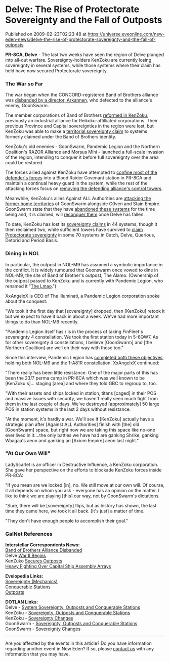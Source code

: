 # Delve: The Rise of Protectorate Sovereignty and the Fall of Outposts
Published on 2009-02-23T02:23:48 at https://universe.eveonline.com/new-eden-news/delve-the-rise-of-protectorate-sovereignty-and-the-fall-of-outposts

**PR-8CA, Delve** \- The last two weeks have seen the region of Delve plunged into all-out warfare. Sovereignty-holders KenZoku are currently losing sovereignty in several systems, while those systems where their claim has held have now secured Protectorate sovereignty.

### The War so Far  


The war began when the CONCORD-registered Band of Brothers alliance was [disbanded by a director, Arkannen](http://www.eve-ic.net/media/igbd/igbd.php?article=2749), who defected to the alliance's enemy, GoonSwarm.

The member corporations of Band of Brothers [reformed in KenZoku](http://www.eve-ic.net/media/igbd/igbd.php?faction=ic&url=http%3A%2F%2Fwiki.eveonline.com%2Fwiki%2FKenZoku_\(Player_alliance\)), previously an industrial alliance for Reikoku-affilliated corporations. Their previous Province and Capital sovereignties in the region were lost, but KenZoku was able to make a [territorial sovereignty claim](http://www.eve-ic.net/media/igbd/igbd.php?faction=ic&url=http%3A%2F%2Fevemaps.dotlan.net%2Falliance%2FKenZoku%2Fchanges) to systems formerly claimed under the Band of Brothers identity.

KenZoku's old enemies - GoonSwarm, Pandemic Legion and the Northern Coalition's RAZOR Alliance and Morsus Mihi - launched a full-scale invasion of the region, intending to conquer it before full sovereignty over the area could be restored.

The forces allied against KenZoku have attempted to [confine most of the defender's forces](http://www.eve-ic.net/media/igbd/igbd.php?faction=ic&url=http%3A%2F%2Fwww.youtube.com%2Fwatch%3Fv%3Dr3B12GCT4JY%26e) into a Blood Raider Covenant station in PR-8CA and maintain a continual heavy guard in the system, while the rest of the attacking forces focus on [removing the defending alliance's control towers](http://www.eve-ic.net/media/igbd/igbd.php?faction=ic&url=http%3A%2F%2Fdl.eve-files.com%2Fmedia%2Fcorp%2Fverite%2F20090221.png).

Meanwhile, KenZoku's allies Against ALL Authorities are [attacking the former home territories](http://www.eve-ic.net/media/igbd/igbd.php?faction=ic&url=http%3A%2F%2Fevemaps.dotlan.net%2Falliance%2FGoonSwarm%2Fchanges) of GoonSwarm alongside C0ven and Stain Empire. GoonSwarm state that they have [abandoned these systems](http://www.eve-ic.net/media/igbd/igbd.php?faction=ic&url=http%3A%2F%2Fevemaps.dotlan.net%2Falliance%2FGoonSwarm%2Fchanges) for the time being and, it is claimed, will [reconquer them](http://www.eve-ic.net/media/igbd/igbd.php?faction=ic&url=http%3A%2F%2Fwww.eveonline.com%2Fingameboard.asp%3Fa%3Dtopic%26threadID%3D1001331%26page%3D2%2342) once Delve has fallen.

To date, KenZoku has lost its [sovereignty claims](http://www.eve-ic.net/media/igbd/igbd.php?faction=ic&url=http%3A%2F%2Fevemaps.dotlan.net%2Falliance%2FKenZoku%2Fchanges) in 44 systems, though it then reclaimed two, while sufficient towers have survived to [claim Protectorate sovereignty](http://www.eve-ic.net/media/igbd/igbd.php?faction=ic&url=http%3A%2F%2Fevemaps.dotlan.net%2Falliance%2FKenZoku%2Fchanges) in some 70 systems in Catch, Delve, Querious, Detorid and Period Basis.

### Dining in NOL  


In particular, the outpost in NOL-M9 has assumed a symbolic importance in the conflict. It is widely rumoured that Goonswarm once vowed to dine in NOL-M9, the site of Band of Brother's outpost, The Alamo. (Ownership of the outpost passed to KenZoku and is currently with Pandemic Legion, who renamed it "[The Lmao](http://www.eve-ic.net/media/igbd/igbd.php?faction=ic&url=http%3A%2F%2Fevemaps.dotlan.net%2Fsystem%2FNOL-M9).")

XxAngelxX is CEO of The Illuminati, a Pandemic Legion corporation spoke about the conquest:

"We took it the first day that [sovereignty] dropped, then [KenZoku] retook it but we expect to have it back in about a week. We've had more important things to do than NOL-M9 recently.

"Pandemic Legion itself has / is in the process of taking FinFleet's sovereignty 4 constellation. We took the first station today in 5-6QW7. As for other sovereignty 4 constellations, I believe [GoonSwarm] and [the Northern Coalition] are well on their way with those too."

Since this interview, Pandemic Legion has [completed both these objectives](http://www.eve-ic.net/media/igbd/igbd.php?faction=ic&url=http%3A%2F%2Fevemaps.dotlan.net%2Fregion%2FDelve), holding both NOL-M9 and the 1-A81R constellation. XxAngelxX continued:

"There really has been little resistance. One of the major parts of this has been the 23/7 perma camp in PR-8CA which was well known to be [KenZoku's]... staging [area] and where they told GBC to regroup to, too.

"With their assets and ships locked in station, titans [caged] in their POS and massive issues with security, we haven't really seen much fight from them in the last couple of days. We've destroyed [approximately] 50 large POS in station systems in the last 2 days without resistance.

"At the moment, it's hardly a war. We'll see if [KenZoku] actually have a strategic plan after [Against ALL Authorities] finish with [the] old [GoonSwarm] space, but right now we are taking this space like no-one ever lived in it....the only battles we have had are ganking Shrike, ganking Waagaa's aeon and ganking an [Axiom Empire] aeon last night."

### "At Our Own Will"

LadyScarlet is an officer in Destructive Influence, a KenZoku corporation. She gave her perspective on the efforts to blockade KenZoku forces inside PR-8CA:

"If you mean are we locked [in], no. We still move at our own will. Of course, it all depends on whom you ask - everyone has an opinion on the matter. I like to think we are playing [this] our way, not by GoonSwarm's dictations.

"Sure, there will be [sovereignty] flips, but as history has shown, the last time they came here, we took it all back. [It's just] a matter of time.

"They don't have enough people to accomplish their goal."

### GalNet References

**Interstellar Correspondents News:**  
[Band of Brothers Alliance Disbanded](http://www.eve-ic.net/media/igbd/igbd.php?article=2737)  
Delve [War II Begins](http://www.eve-ic.net/media/igbd/igbd.php?article=2749)  
KenZuko [Secures Outposts](http://www.eve-ic.net/media/igbd/igbd.php?article=2758)  
[Heavy Fighting Over Capital Ship Assembly Arrays](http://www.eve-ic.net/media/igbd/igbd.php?article=2770)

**Evelopedia Links:**  
[Sovereignty (Mechanics)](http://www.eve-ic.net/media/igbd/igbd.php?faction=ic&url=http%3A%2F%2Fwiki.eveonline.com%2Fwiki%2FSovereignty_\(Mechanics\))  
[Conquerable Stations](http://www.eve-ic.net/media/igbd/igbd.php?faction=ic&url=http%3A%2F%2Fwiki.eveonline.com%2Fwiki%2FConquerable_Stations)  
[Outposts](http://www.eve-ic.net/media/igbd/igbd.php?faction=ic&url=http%3A%2F%2Fwiki.eveonline.com%2Fwiki%2FOutposts)

**DOTLAN Links:**  
Delve - [System Sovereignty, Outposts and Conquerable Stations](http://www.eve-ic.net/media/igbd/igbd.php?faction=ic&url=http%3A%2F%2Fevemaps.dotlan.net%2Fregion%2FDelve)  
KenZoku - [Sovereignty, Outposts and Conquerable Stations](http://www.eve-ic.net/media/igbd/igbd.php?faction=ic&url=http%3A%2F%2Fevemaps.dotlan.net%2Falliance%2FKenZoku)  
KenZoku - [Sovereignty Changes](http://www.eve-ic.net/media/igbd/igbd.php?faction=ic&url=http%3A%2F%2Fevemaps.dotlan.net%2Falliance%2FKenZoku%2Fchanges)  
GoonSwarm - [Sovereignty, Outposts and Conquerable Stations](http://www.eve-ic.net/media/igbd/igbd.php?faction=ic&url=http%3A%2F%2Fevemaps.dotlan.net%2Falliance%2FGoonSwarm)  
GoonSwarm - [Sovereignty Changes](http://www.eve-ic.net/media/igbd/igbd.php?faction=ic&url=http%3A%2F%2Fevemaps.dotlan.net%2Falliance%2FGoonSwarm%2Fchanges)[  
](http://www.eve-ic.net/media/igbd/igbd.php?faction=ic&url=http%3A%2F%2Fevemaps.dotlan.net%2Falliance%2FAgainst_ALL_Authorities%2Fchanges)

 

* * *

Are you affected by the events in this article? Do you have information regarding another event in New Eden? If so, please [contact us](http://myeve.eve-online.com/news.asp?a=submitrp) with any information that you may have.
